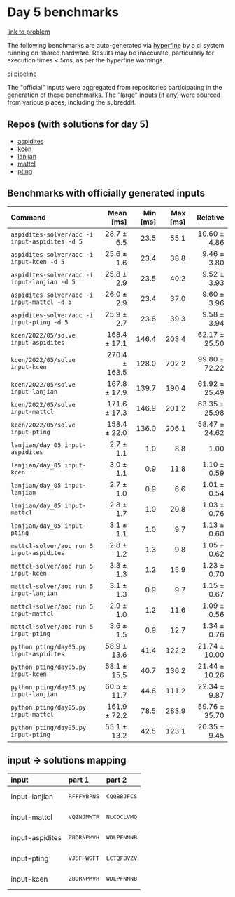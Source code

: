 # Day 5 benchmarks

[link to problem](http://adventofcode.com/2022/day/5)

The following benchmarks are auto-generated via [hyperfine](https://github.com/sharkdp/hyperfine) by a ci system running on shared hardware. Results may be inaccurate, particularly for execution times < 5ms, as per the hyperfine warnings.

[ci pipeline](http://ci.papercode.net:8080/teams/aoc2022/pipelines/aoc-compare-2022)

The "official" inputs were aggregated from repositories participating in the generation of these benchmarks. The "large" inputs (if any) were sourced from various places, including the subreddit.

## Repos (with solutions for day 5)


- [aspidites](https://github.com/aspidites/aoc2022)
- [kcen](https://github.com/kcen/AdventOfCode)
- [lanjian](https://github.com/LanJian/aoc-2022)
- [mattcl](https://github.com/mattcl/aoc2022)
- [pting](https://github.com/pting/aoc2022)

## Benchmarks with officially generated inputs
| Command | Mean [ms] | Min [ms] | Max [ms] | Relative |
|:---|---:|---:|---:|---:|
| `aspidites-solver/aoc -i input-aspidites -d 5` | 28.7 ± 6.5 | 23.5 | 55.1 | 10.60 ± 4.86 |
| `aspidites-solver/aoc -i input-kcen -d 5` | 25.6 ± 1.6 | 23.4 | 38.8 | 9.46 ± 3.80 |
| `aspidites-solver/aoc -i input-lanjian -d 5` | 25.8 ± 2.9 | 23.5 | 40.2 | 9.52 ± 3.93 |
| `aspidites-solver/aoc -i input-mattcl -d 5` | 26.0 ± 2.9 | 23.4 | 37.0 | 9.60 ± 3.96 |
| `aspidites-solver/aoc -i input-pting -d 5` | 25.9 ± 2.7 | 23.6 | 39.3 | 9.58 ± 3.94 |
| `kcen/2022/05/solve input-aspidites` | 168.4 ± 17.1 | 146.4 | 203.4 | 62.17 ± 25.50 |
| `kcen/2022/05/solve input-kcen` | 270.4 ± 163.5 | 128.0 | 702.2 | 99.80 ± 72.22 |
| `kcen/2022/05/solve input-lanjian` | 167.8 ± 17.9 | 139.7 | 190.4 | 61.92 ± 25.49 |
| `kcen/2022/05/solve input-mattcl` | 171.6 ± 17.3 | 146.9 | 201.2 | 63.35 ± 25.98 |
| `kcen/2022/05/solve input-pting` | 158.4 ± 22.0 | 136.0 | 206.1 | 58.47 ± 24.62 |
| `lanjian/day_05 input-aspidites` | 2.7 ± 1.1 | 1.0 | 8.8 | 1.00 |
| `lanjian/day_05 input-kcen` | 3.0 ± 1.1 | 0.9 | 11.8 | 1.10 ± 0.59 |
| `lanjian/day_05 input-lanjian` | 2.7 ± 1.0 | 0.9 | 6.6 | 1.01 ± 0.54 |
| `lanjian/day_05 input-mattcl` | 2.8 ± 1.7 | 1.0 | 20.8 | 1.03 ± 0.76 |
| `lanjian/day_05 input-pting` | 3.1 ± 1.1 | 1.0 | 9.7 | 1.13 ± 0.60 |
| `mattcl-solver/aoc run 5 input-aspidites` | 2.8 ± 1.2 | 1.3 | 9.8 | 1.05 ± 0.62 |
| `mattcl-solver/aoc run 5 input-kcen` | 3.3 ± 1.3 | 1.2 | 15.9 | 1.23 ± 0.70 |
| `mattcl-solver/aoc run 5 input-lanjian` | 3.1 ± 1.3 | 0.9 | 9.7 | 1.15 ± 0.67 |
| `mattcl-solver/aoc run 5 input-mattcl` | 2.9 ± 1.0 | 1.2 | 11.6 | 1.09 ± 0.56 |
| `mattcl-solver/aoc run 5 input-pting` | 3.6 ± 1.5 | 0.9 | 12.7 | 1.34 ± 0.76 |
| `python pting/day05.py input-aspidites` | 58.9 ± 13.6 | 41.4 | 122.2 | 21.74 ± 10.00 |
| `python pting/day05.py input-kcen` | 58.1 ± 15.5 | 40.7 | 136.2 | 21.44 ± 10.26 |
| `python pting/day05.py input-lanjian` | 60.5 ± 11.7 | 44.6 | 111.2 | 22.34 ± 9.87 |
| `python pting/day05.py input-mattcl` | 161.9 ± 72.2 | 78.5 | 283.9 | 59.76 ± 35.70 |
| `python pting/day05.py input-pting` | 55.1 ± 13.2 | 42.5 | 123.1 | 20.35 ± 9.45 |

## input -> solutions mapping
|input|part 1|part 2|
|:---|:---|:---|
|input-lanjian|<pre>RFFFWBPNS</pre>|<pre>CQQBBJFCS</pre>|
|input-mattcl|<pre>VQZNJMWTR</pre>|<pre>NLCDCLVMQ</pre>|
|input-aspidites|<pre>ZBDRNPMVH</pre>|<pre>WDLPFNNNB</pre>|
|input-pting|<pre>VJSFHWGFT</pre>|<pre>LCTQFBVZV</pre>|
|input-kcen|<pre>ZBDRNPMVH</pre>|<pre>WDLPFNNNB</pre>|
